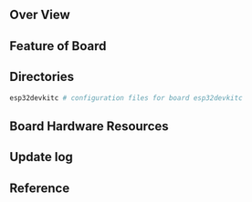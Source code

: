 ## Over View

## Feature of Board

## Directories

```sh
esp32devkitc # configuration files for board esp32devkitc
```

## Board Hardware Resources

## Update log

## Reference
